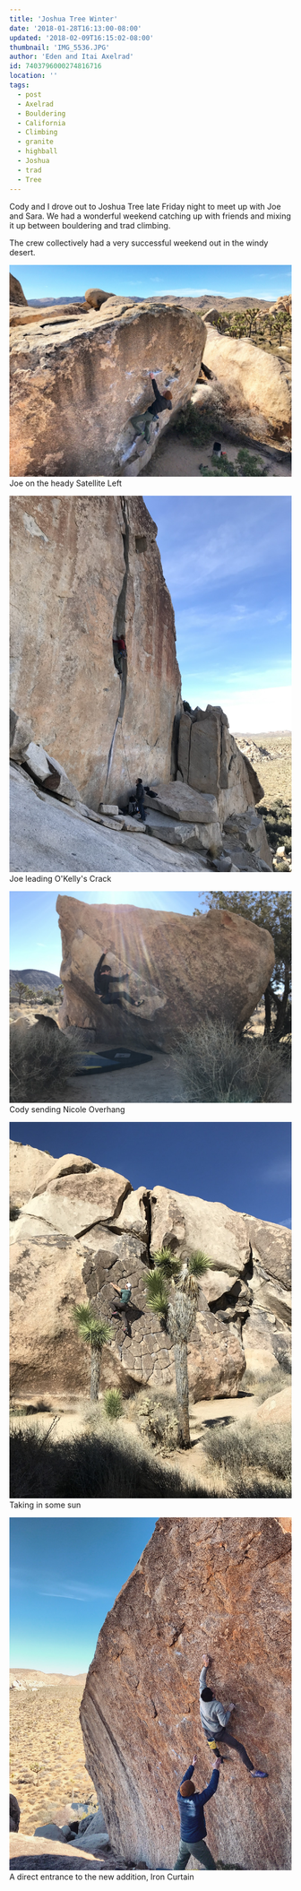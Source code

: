 ```yaml
---
title: 'Joshua Tree Winter'
date: '2018-01-28T16:13:00-08:00'
updated: '2018-02-09T16:15:02-08:00'
thumbnail: 'IMG_5536.JPG'
author: 'Eden and Itai Axelrad'
id: 7403796000274816716
location: ''
tags:
  - post
  - Axelrad
  - Bouldering
  - California
  - Climbing
  - granite
  - highball
  - Joshua
  - trad
  - Tree
---
```

Cody and I drove out to Joshua Tree late Friday night to meet up with Joe and Sara. We had a wonderful weekend catching up with friends and mixing it up between bouldering and trad climbing.

The crew collectively had a very successful weekend out in the windy desert.

![image alt](/images/IMG_5536.JPG)Joe on the heady Satellite Left

![image alt](/images/IMG_5500.JPG)Joe leading O'Kelly's Crack

![image alt](/images/IMG_5509.JPG)Cody sending Nicole Overhang

![image alt](/images/IMG_5516.JPG)Taking in some sun

![image alt](/images/IMG_5540.JPG)A direct entrance to the new addition, Iron Curtain
